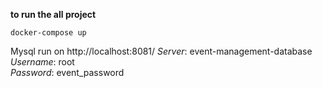 **to run the all project**

`docker-compose up`

Mysql run on http://localhost:8081/
_Server_: event-management-database <br>
_Username_: root <br>
_Password_: event_password <br>




